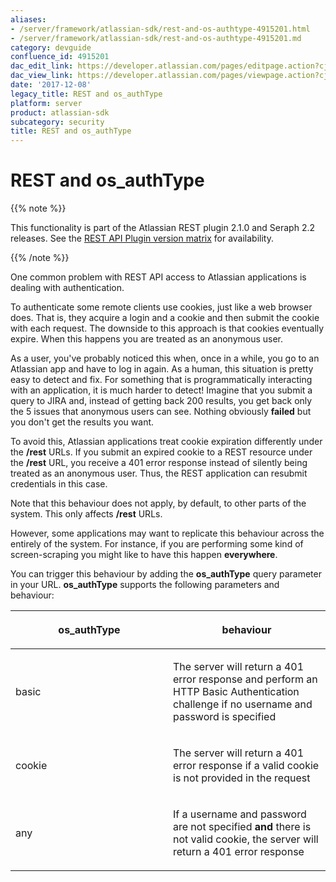 ```yaml
---
aliases:
- /server/framework/atlassian-sdk/rest-and-os-authtype-4915201.html
- /server/framework/atlassian-sdk/rest-and-os-authtype-4915201.md
category: devguide
confluence_id: 4915201
dac_edit_link: https://developer.atlassian.com/pages/editpage.action?cjm=wozere&pageId=4915201
dac_view_link: https://developer.atlassian.com/pages/viewpage.action?cjm=wozere&pageId=4915201
date: '2017-12-08'
legacy_title: REST and os_authType
platform: server
product: atlassian-sdk
subcategory: security
title: REST and os_authType
---
```

# REST and os\_authType

{{% note %}}

This functionality is part of the Atlassian REST plugin 2.1.0 and Seraph 2.2 releases. See the [REST API Plugin version matrix](https://developer.atlassian.com/display/DOCS/REST+API+Plugin+Version+Matrix) for availability.

{{% /note %}}

One common problem with REST API access to Atlassian applications is dealing with authentication. 

To authenticate some remote clients use cookies, just like a web browser does. That is, they acquire a login and a cookie and then submit the cookie with each request. The downside to this approach is that cookies eventually expire. When this happens you are treated as an anonymous user.

As a user, you've probably noticed this when, once in a while, you go to an Atlassian app and have to log in again. As a human, this situation is pretty easy to detect and fix. For something that is programmatically interacting with an application, it is much harder to detect! Imagine that you submit a query to JIRA and, instead of getting back 200 results, you get back only the 5 issues that anonymous users can see. Nothing obviously **failed** but you don't get the results you want.

To avoid this, Atlassian applications treat cookie expiration differently under the **/rest** URLs. If you submit an expired cookie to a REST resource under the **/rest** URL, you receive a 401 error response instead of silently being treated as an anonymous user. Thus, the REST application can resubmit credentials in this case.

Note that this behaviour does not apply, by default, to other parts of the system. This only affects **/rest** URLs.

However, some applications may want to replicate this behaviour across the entirely of the system. For instance, if you are performing some kind of screen-scraping you might like to have this happen **everywhere**.

You can trigger this behaviour by adding the **os\_authType** query parameter in your URL. **os\_authType** supports the following parameters and behaviour:

<table>
<colgroup>
<col style="width: 50%" />
<col style="width: 50%" />
</colgroup>
<thead>
<tr class="header">
<th><p>os_authType</p></th>
<th><p>behaviour</p></th>
</tr>
</thead>
<tbody>
<tr class="odd">
<td><p>basic</p></td>
<td><p>The server will return a 401 error response and perform an HTTP Basic Authentication challenge if no username and password is specified</p></td>
</tr>
<tr class="even">
<td><p>cookie</p></td>
<td><p>The server will return a 401 error response if a valid cookie is not provided in the request</p></td>
</tr>
<tr class="odd">
<td><p>any</p></td>
<td><p>If a username and password are not specified <strong>and</strong> there is not valid cookie, the server will return a 401 error response</p></td>
</tr>
</tbody>
</table>















